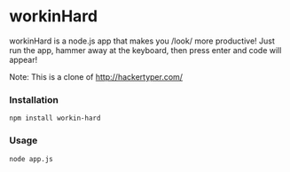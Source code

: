workinHard
==========

workinHard is a node.js app that makes you /look/ more productive!
Just run the app, hammer away at the keyboard, then press enter and code will appear!

Note: This is a clone of http://hackertyper.com/

### Installation
```
npm install workin-hard
```

### Usage
```
node app.js
```